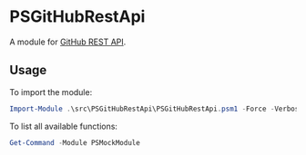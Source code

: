 # PSGitHubRestApi

A module for [GitHub REST API](https://developer.github.com/v3/).

## Usage

To import the module:

```powershell
Import-Module .\src\PSGitHubRestApi\PSGitHubRestApi.psm1 -Force -Verbose
```

To list all available functions:

```powershell
Get-Command -Module PSMockModule
```
